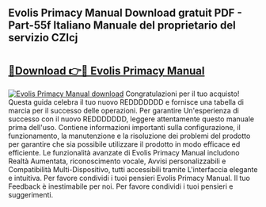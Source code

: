 ## Evolis Primacy Manual Download gratuit PDF - Part-55f Italiano Manuale del proprietario del servizio CZIcj

# <h2><a href="http://df9vs4g.blite.top/?on=Evolis+Primacy+Manual">🔗Download 👉🔴 Evolis Primacy Manual</a></h2>

[![Evolis Primacy Manual download](https://i.imgur.com/lujVjoI.png)](http://df9vs4g.blite.top/?on=Evolis+Primacy+Manual)
Congratulazioni per il tuo acquisto! Questa guida celebra il tuo nuovo REDDDDDDD e fornisce una tabella di marcia per il successo delle operazioni. Per garantire Un'esperienza di successo con il nuovo REDDDDDDD, leggere attentamente questo manuale prima dell'uso. Contiene informazioni importanti sulla configurazione, il funzionamento, la manutenzione e la risoluzione dei problemi del prodotto per garantire che sia possibile utilizzare il prodotto in modo efficace ed efficiente. Le funzionalità avanzate di Evolis Primacy Manual includono Realtà Aumentata, riconoscimento vocale, Avvisi personalizzabili e Compatibilità Multi-Dispositivo, tutti accessibili tramite L'interfaccia elegante e intuitiva. Per favore condividi i tuoi pensieri Evolis Primacy Manual. Il tuo Feedback è inestimabile per noi. Per favore condividi i tuoi pensieri e suggerimenti.
